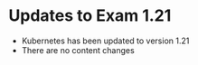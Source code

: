 # Updates to Exam 1.21

- Kubernetes has been updated to version 1.21
- There are no content changes
